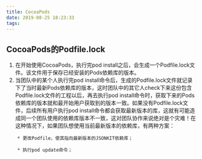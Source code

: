 ```yaml
---
title: CocoaPods
date: 2019-08-25 18:23:33
tags:
---
```


## CocoaPods的Podfile.lock
1. 在开始使用CocoaPods，执行完pod install之后，会生成一个Podfile.lock文件。该文件用于保存已经安装的Pods依赖库的版本。
2. 当团队中的某个人执行完pod install命令后，生成的Podfile.lock文件就记录下了当时最新Pods依赖库的版本，这时团队中的其它人check下来这份包含Podfile.lock文件的工程以后，再去执行pod install命令时，获取下来的Pods依赖库的版本就和最开始用户获取到的版本一致。如果没有Podfile.lock文件，后续所有用户执行pod install命令都会获取最新版本的库，这就有可能造成同一个团队使用的依赖库版本不一致，这对团队协作来说绝对是个灾难！在这种情况下，如果团队想使用当前最新版本的依赖库，有两种方案：

```
	* 更改Podfile，使其指向最新版本的JSONKIT依赖库；

	* 执行pod update命令；
```